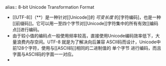 alias:: 8-bit Unicode Transformation Format

- [[UTF-8]]（**）是一种针对[[Unicode]]的 *可变长度* 的[字符编码]，也是一种[[前缀码]]。它可以用一至四个字节对[[Unicode]]字符集中的所有有效[[编码点]]进行编码。
- 由于较小值的编码点一般使用频率较高，直接使用Unicode编码效率低下，大量浪费内存空间。UTF-8 就是为了解决向后兼容 ASCII码而设计，Unicode中前128个字符，使用与[[ASCII码]]相同的二进制值的 单个字节 进行编码，而且字面与ASCII码的字面一一对应。
-